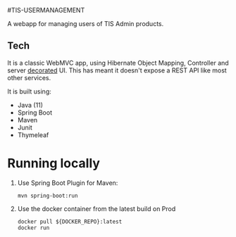 #TIS-USERMANAGEMENT

A webapp for managing users of TIS Admin products.

## Tech

It is a classic WebMVC app, using Hibernate Object Mapping, Controller and server [decorated][1] UI.
This has meant it doesn't expose a REST API like most other services.

It is built using:

- Java (11)
- Spring Boot 
- Maven
- Junit
- Thymeleaf

# Running locally

1. Use Spring Boot Plugin for Maven:
    ```shell
    mvn spring-boot:run
    ```
1.  Use the docker container from the latest build on Prod
    ```shell
    docker pull ${DOCKER_REPO}:latest
    docker run 
    ```
    
[1]: https://en.wikipedia.org/wiki/Decorator_pattern
